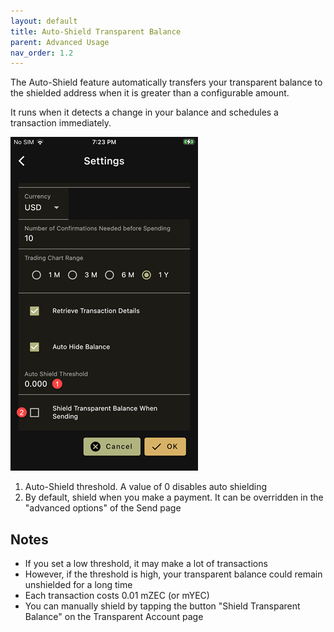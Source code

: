 ```yaml
---
layout: default
title: Auto-Shield Transparent Balance
parent: Advanced Usage
nav_order: 1.2
---
```


The Auto-Shield feature automatically transfers your transparent
balance to the shielded address when it is greater than a 
configurable amount.

It runs when it detects a change in your balance and
schedules a transaction immediately. 

![Shield](img/IMG_0088.PNG)

1. Auto-Shield threshold. A value of 0 disables auto shielding
2. By default, shield when you make a payment. It can be overridden 
in the "advanced options" of the Send page

## Notes

- If you set a low threshold, it may make a lot of transactions
- However, if the threshold is high, your transparent balance could remain
unshielded for a long time
- Each transaction costs 0.01 mZEC (or mYEC)
- You can manually shield by tapping the button "Shield Transparent Balance"
on the Transparent Account page